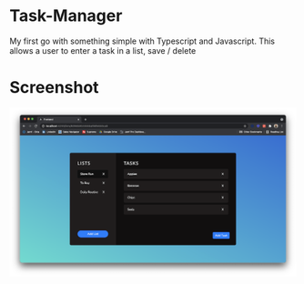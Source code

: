 # Task-Manager
My first go with something simple with Typescript and Javascript. This allows a user to enter a task in a list, save / delete

# Screenshot
![TaskManager](https://github.com/JKGRAHAMs/Task-Manager/blob/main/ScreenshotTaskManager.PNG)
